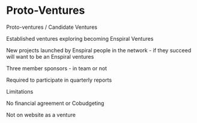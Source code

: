 # Proto-Ventures

Proto-ventures / Candidate Ventures

Established ventures exploring becoming Enspiral Ventures

New projects launched by Enspiral people in the network - if they succeed will want to be an Enspiral ventures

Three member sponsors - in team or not

Required to participate in quarterly reports


Limitations

No financial agreement or Cobudgeting

Not on website as a venture
